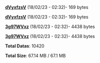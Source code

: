 [**dVyxfzsV**](/data/dVyxfzsV.txt) (18/02/23 - 02:32)- 169 bytes

[**dVyxfzsV**](/data/dVyxfzsV.txt) (18/02/23 - 02:32)- 169 bytes

[**3g97WVxz**](/data/3g97WVxz.txt) (18/02/23 - 02:32)- 4438 bytes

[**3g97WVxz**](/data/3g97WVxz.txt) (18/02/23 - 02:32)- 4438 bytes

**Total Datas**: 10420

**Total Size**: 67.14 MB / 67.1 MB